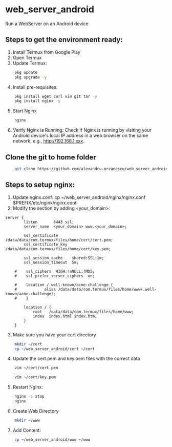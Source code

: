 # web_server_android
Run a WebServer on an Android device

## Steps to get the environment ready:
1. Install Termux from Google Play
2. Open Termux
3. Update Termux:
```sh
    pkg update
    pkg upgrade -y
```
4. Install pre-requisites:
```sh
    pkg install wget curl vim git tar -y
    pkg install nginx -y
```
5. Start Nginx
```sh
    nginx
```
6. Verify Nginx is Running:
    Check if Nginx is running by visiting your Android device's local IP address in a web browser on the same network, e.g., http://192.168.1.xxx.

## Clone the git to home folder
```sh
    git clone https://github.com/alexandru-orzanescu/web_server_android.git
```

## Steps to setup nginx:
1. Update nginx.conf:
cp ~/web_server_android/nginx/nginx.conf $PREFIX/etc/nginx/nginx.conf
2. Modify the section by adding <your_domain>:
```
server {
        listen       8443 ssl;
        server_name  <your_domain> www.<your_domain>;

        ssl_certificate /data/data/com.termux/files/home/cert/cert.pem;
        ssl_certificate_key /data/data/com.termux/files/home/cert/key.pem;

        ssl_session_cache    shared:SSL:1m;
        ssl_session_timeout  5m;

    #    ssl_ciphers  HIGH:!aNULL:!MD5;
    #    ssl_prefer_server_ciphers  on;

    #    location /.well-known/acme-challenge {
    #            alias /data/data/com.termux/files/home/www/.well-known/acme-challenge/;
    #    }

        location / {
            root   /data/data/com.termux/files/home/www;                                                                  
            index  index.html index.htm;
        }
    }
```
3. Make sure you have your cert directory
```sh
    mkdir ~/cert
    cp ~/web_server_android/cert ~/cert
```
4. Update the cert.pem and key.pem files with the correct data
```sh
    vim ~/cert/cert.pem
```
```sh
    vim ~/cert/key.pem
```
5. Restart Nginx:
```sh
    nginx -s stop
    nginx
```
6. Create Web Directory
```sh
    mkdir ~/www
```
7. Add Content:
```sh
    cp ~/web_server_android/www ~/www
```
